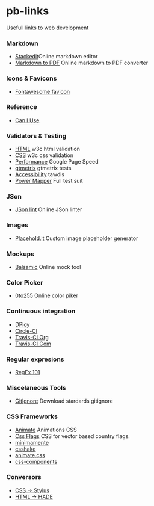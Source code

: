 # pb-links
Usefull links to web development

### Markdown
* [Stackedit](https://stackedit.io/editor)Online markdown editor
* [Markdown to PDF](http://www.markdowntopdf.com/) Online markdown to PDF converter

### Icons & Favicons
* [Fontawesome favicon](http://paulferrett.com/fontawesome-favicon/)

### Reference
* [Can I Use](http://caniuse.com/) 

### Validators & Testing
* [HTML](https://validator.w3.org/#validate_by_uri) w3c html validation
* [CSS](https://jigsaw.w3.org/css-validator/) w3c css validation
* [Performance](https://developers.google.com/speed/pagespeed/insights/?hl=es) Google Page Speed
* [gtmetrix](http://gtmetrix.com/) gtmetrix tests
* [Accessibility](http://www.tawdis.net/) tawdis
* [Power Mapper](http://www.powermapper.com/) Full test suit

### JSon
* [JSon lint](http://pro.jsonlint.com/) Online JSon linter

### Images
* [Placehold.it](http://placehold.it/) Custom image placeholder generator

### Mockups
* [Balsamic](http://webdemo.balsamiq.com/) Online mock tool

### Color Picker
* [0to255](http://www.0to255.com/) Online color piker

### Continuous integration
* [DPloy](http://dploy.io/)
* [Circle-CI](https://circleci.com/)
* [Travis-CI Org](https://travis-ci.org/)
* [Travis-CI Com](https://travis-ci.com/)

### Regular expresions
* [RegEx 101](https://www.regex101.com/)

### Miscelaneous Tools
* [GitIgnore](https://www.gitignore.io/) Download stardards gitignore

### CSS Frameworks
* [Animate](http://daneden.github.io/animate.css/) Animations CSS
* [Css Flags](http://lipis.github.io/flag-icon-css/) CSS for vector based country flags.
* [minimamente](http://www.minimamente.com/example/magic_animations/)
* [csshake](http://elrumordelaluz.github.io/csshake/)
* [animate.css](http://daneden.github.io/animate.css/)
* [css-components](http://www.felipefialho.com/css-components/#component-tooltip)

### Conversors
* [CSS → Stylus](http://css2stylus.com/)
* [HTML → HADE](http://html2jade.vida.io/)
